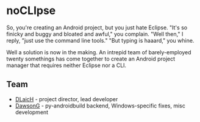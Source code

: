 noCLIpse
========

So, you're creating an Android project, but you just hate Eclipse. "It's so finicky and buggy and bloated and awful," you complain. "Well then," I reply, "just use the command line tools." "But typing is haaard," you whine.

Well a solution is now in the making. An intrepid team of barely-employed twenty somethings has come together to create an Android project manager that requires neither Eclipse nor a CLI.

Team
-----

* [DLaicH](https://github.com/DLaicH) - project director, lead developer
* [DawsonG](https://github.com/DawsonG) - py-androidbuild backend, Windows-specific fixes, misc development